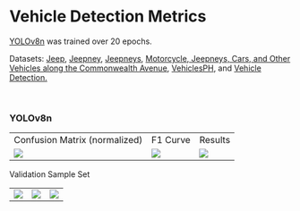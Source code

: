 <h1> Vehicle Detection Metrics </h1>
<p> <a href="https://github.com/ultralytics/ultralytics">YOLOv8n</a> was trained over 20 epochs. </p>
<p> Datasets: 
    <a href="https://universe.roboflow.com/lozanomartirezquimno-thesis/jeep-hozhs"> Jeep</a>,
    <a href="https://universe.roboflow.com/francia-monforte/jeepney"> Jeepney</a>,
    <a href="https://universe.roboflow.com/new-workspace-colbn/jeepneys"> Jeepneys</a>,
    <a href="https://universe.roboflow.com/yolodeepsortmotorcyclelane/motorcycle-jeepneys-cars-and-other-vehicles-along-the-commonwealth-avenue"> Motorcycle, Jeepneys, Cars, and Other Vehicles along the Commonwealth Avenue</a>,
    <a href="https://universe.roboflow.com/atledtech/vechiclesph"> VehiclesPH</a>, and
    <a href="https://universe.roboflow.com/university-of-the-cordilleras-ezcii/vehicle-detection-dt21v"> Vehicle Detection.</a>
</p>
<br />
<h3> YOLOv8n </h3>
<table>
    <tr>
        <td> Confusion Matrix (normalized) </td>
        <td> F1 Curve </td>
        <td> Results </td>
    </tr>
    <tr>
        <td> <img src="https://noodelzcsgoaibucket.s3.ap-southeast-1.amazonaws.com/vehicle+detection+metrics/yolov8n_2/confusion_matrix_normalized.png" /> </td>
        <td> <img src="https://noodelzcsgoaibucket.s3.ap-southeast-1.amazonaws.com/vehicle+detection+metrics/yolov8n_2/F1_curve.png" /> </td>
        <td> <img src="https://noodelzcsgoaibucket.s3.ap-southeast-1.amazonaws.com/vehicle+detection+metrics/yolov8n_2/results.png" /> </td>
    </tr>
</table>
<p> Validation Sample Set </p>
<table>
    <tr>
        <td> <img src="https://noodelzcsgoaibucket.s3.ap-southeast-1.amazonaws.com/vehicle+detection+metrics/yolov8n_2/val_batch0_pred.jpg" /> </td>
        <td> <img src="https://noodelzcsgoaibucket.s3.ap-southeast-1.amazonaws.com/vehicle+detection+metrics/yolov8n_2/val_batch1_pred.jpg" /> </td>
        <td> <img src="https://noodelzcsgoaibucket.s3.ap-southeast-1.amazonaws.com/vehicle+detection+metrics/yolov8n_2/val_batch2_pred.jpg" /> </td>
    </tr>
</table>